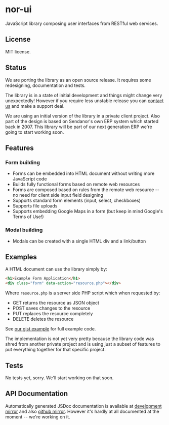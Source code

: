 nor-ui
======

JavaScript library composing user interfaces from RESTful web services.

License
-------

MIT license.

Status
------

We are porting the library as an open source release. It requires some 
redesigning, documentation and tests.

The library is in a state of initial development and things might change very 
unexpectedly! However if you require less unstable release you can 
[contact us](https://www.sendanor.com) and make a support deal.

We are using an initial version of the library in a private client project. 
Also part of the design is based on Sendanor's own ERP system which started 
back in 2007. This library will be part of our next generation ERP we're going 
to start working soon.

Features
--------

### Form building

* Forms can be embedded into HTML document without writing more JavaScript code
* Builds fully functional forms based on remote web resources
* Forms are composed based on rules from the remote web resource -- no need for client side input field designing
* Supports standard form elements (input, select, checkboxes)
* Supports file uploads
* Supports embedding Google Maps in a form (but keep in mind Google's Terms of Use!)

### Modal building

* Modals can be created with a single HTML div and a link/button

Examples
--------

A HTML document can use the library simply by:

```html
<h1>Example Form Application</h1>
<div class="form" data-action="resource.php"></div>
```

Where `resource.php` is a server side PHP script which when requested by:

* GET returns the resource as JSON object
* POST saves changes to the resource 
* PUT replaces the resource completely
* DELETE deletes the resource

See [our gist example](https://gist.github.com/jheusala/5875888) for full 
example code.

The implementation is not yet very pretty because the library code was shred 
from another private project and is using just a subset of features to put 
everything together for that specific project.

Tests
-----

No tests yet, sorry. We'll start working on that soon.

API Documentation
-----------------

Automatically generated JSDoc documentation is available at [development 
mirror](http://dev.sendanor.com/nor-ui/doc/index.html) and also [github 
mirror](http://sendanor.github.io/nor-ui/doc/). However it's hardly at all 
documented at the moment -- we're working on it.
